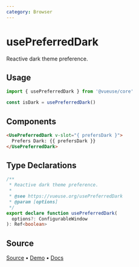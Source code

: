 ```yaml
---
category: Browser
---
```


# usePreferredDark

Reactive dark theme preference.

## Usage

```js
import { usePreferredDark } from '@vueuse/core'

const isDark = usePreferredDark()
```

## Components
```html
<UsePreferredDark v-slot="{ prefersDark }">
  Prefers Dark: {{ prefersDark }}
</UsePreferredDark>
```

<!--FOOTER_STARTS-->
## Type Declarations

```typescript
/**
 * Reactive dark theme preference.
 *
 * @see https://vueuse.org/usePreferredDark
 * @param [options]
 */
export declare function usePreferredDark(
  options?: ConfigurableWindow
): Ref<boolean>
```

## Source

[Source](https://github.com/vueuse/vueuse/blob/main/packages/core/usePreferredDark/index.ts) • [Demo](https://github.com/vueuse/vueuse/blob/main/packages/core/usePreferredDark/demo.vue) • [Docs](https://github.com/vueuse/vueuse/blob/main/packages/core/usePreferredDark/index.md)


<!--FOOTER_ENDS-->
